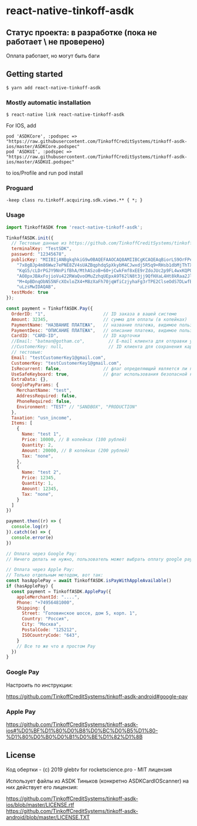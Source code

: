 # react-native-tinkoff-asdk

## Статус проекта: в разработке (пока не работает \ не проверено)

Оплата работает, но могут быть баги

## Getting started

`$ yarn add react-native-tinkoff-asdk`

### Mostly automatic installation

`$ react-native link react-native-tinkoff-asdk`

For IOS, add
```
pod 'ASDKCore', :podspec =>  "https://raw.githubusercontent.com/TinkoffCreditSystems/tinkoff-asdk-ios/master/ASDKCore.podspec"
pod 'ASDKUI', :podspec =>  "https://raw.githubusercontent.com/TinkoffCreditSystems/tinkoff-asdk-ios/master/ASDKUI.podspec"
```
to ios/Profile and run pod install

### Proguard

```
-keep class ru.tinkoff.acquiring.sdk.views.** { *; }
```

### Usage
```javascript
import TinkoffASDK from 'react-native-tinkoff-asdk';

TinkoffASDK.init({
  // Тестовые данные из https://github.com/TinkoffCreditSystems/tinkoff-asdk-android/blob/9c7d1727f2ba5d715f240e0be6e4a0fd8b88a1db/sample/src/main/java/ru/tinkoff/acquiring/sample/SessionParams.java
  terminalKey: "TestSDK",
  password: "12345678",
  publicKey: "MIIBIjANBgkqhkiG9w0BAQEFAAOCAQ8AMIIBCgKCAQEAqBiorLS9OrFPezixO5lSsF+HiZPFQWDO\n" +
    "7x8gBJp4m86Wwz7ePNE8ZV4sUAZBqphdqSpXkybM4CJwxdj5R5q9+RHsb1dbMjThTXniwPpJdw4W\n" +
    "KqG5/cLDrPGJY9NnPifBhA/MthASzoB+60+jCwkFmf8xEE9rZdoJUc2p9FL4wxKQPOuxCqL2iWOx\n" +
    "AO8pxJBAxFojioVu422RWaQvoOMuZzhqUEpxA9T62lN8t3jj9QfHXaL4Ht8kRaa2JlaURtPJB5iB\n" +
    "M+4pBDnqObNS5NFcXOxloZX4+M8zXaFh70jqWfiCzjyhaFg3rTPE2ClseOdS7DLwfB2kNP3K0GuP\n" +
    "uLzsMwIDAQAB",
  testMode: true
});

const payment = TinkoffASDK.Pay({
  OrderID: "1",                      // ID заказа в вашей системе
  Amount: 32345,                     // сумма для оплаты (в копейках)
  PaymentName: "НАЗВАНИЕ ПЛАТЕЖА",   // название платежа, видимое пользователю
  PaymentDesc: "ОПИСАНИЕ ПЛАТЕЖА",   // описание платежа, видимое пользователю
  CardID: "CARD-ID",                 // ID карточки
  //Email: "batman@gotham.co",         // E-mail клиента для отправки уведомления об оплате
  //CustomerKey: null,                 // ID клиента для сохранения карты
  // тестовые:
  Email: "testCustomerKey1@gmail.com",
  CustomerKey: "testCustomerKey1@gmail.com",
  IsRecurrent: false,                // флаг определяющий является ли платеж рекуррентным [1]
  UseSafeKeyboard: true,             // флаг использования безопасной клавиатуры [2]
  ExtraData: {},
  GooglePayParams: {
    MerchantName: "test",
    AddressRequired: false,
    PhoneRequired: false,
    Environment: "TEST" // "SANDBOX", "PRODUCTION"
  },
  Taxation: "usn_income",
  Items: [
    {
      Name: "test 1",
      Price: 10000, // В копейках (100 рублей)
      Quantity: 2,
      Amount: 20000, // В копейках (200 рублей)
      Tax: "none",
    },
    {
      Name: "test 2",
      Price: 12345,
      Quantity: 1,
      Amount: 12345,
      Tax: "none",
    }
  ]
})

payment.then((r) => {
  console.log(r)
}).catch((e) => {
  console.error(e)
})

// Оплата через Google Pay:
// Ничего делать не нужно, пользователь может выбрать оплату google pay на экране оплаты

// Оплата через Apple Pay:
// Только отдельным методом, вот так:
const hasApplePay = await TinkoffASDK.isPayWithAppleAvailable()
if (hasApplePay) {
  const payment = TinkoffASDK.ApplePay({
    appleMerchantId: "....",
    Phone: "+74956481000",
    Shipping: {
      Street: "Головинское шоссе, дом 5, корп. 1",
      Country: "Россия",
      City: "Москва",
      PostalCode: "125212",
      ISOCountryCode: "643",
    }
    // Все то же что в простом Pay
  })
}
```

### Google Pay

Настроить по инструкции:

https://github.com/TinkoffCreditSystems/tinkoff-asdk-android#google-pay

### Apple Pay

https://github.com/TinkoffCreditSystems/tinkoff-asdk-ios#%D0%BF%D1%80%D0%B8%D0%BC%D0%B5%D1%80-%D1%80%D0%B0%D0%B1%D0%BE%D1%82%D1%8B

## License

Код обертки - (c) 2019 glebtv for rocketscience.pro - MIT лицензия

Использует файлы из ASDK Тиньков (конкретно ASDKCardIOScanner) на них действует его лицензия:

https://github.com/TinkoffCreditSystems/tinkoff-asdk-ios/blob/master/LICENSE.rtf
https://github.com/TinkoffCreditSystems/tinkoff-asdk-android/blob/master/LICENSE.TXT
